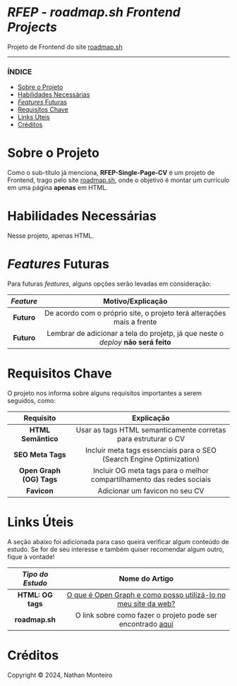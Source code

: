 # *RFEP - roadmap.sh Frontend Projects*
Projeto de Frontend do site <a href="https://roadmap.sh/">roadmap.sh</a>

---

### ÍNDICE

* [Sobre o Projeto](#about)
* [Habilidades Necessárias](#abilities)
* [*Features* Futuras](#fut-feats)
* [Requisitos Chave](#key-requirements)
* [Links Úteis](#links)
* [Créditos](#credits)


<h1 id="about">Sobre o Projeto</h1>

Como o sub-título já menciona, **RFEP-Single-Page-CV** é um projeto de Frontend, trago pelo site <a href="https://roadmap.sh/">roadmap.sh</a>, onde o objetivo é montar um currículo em uma página **apenas** em HTML.


<h1 id="abilities"> Habilidades Necessárias </h1>

Nesse projeto, apenas HTML.


<h1 id="fut-feats"> <em>Features</em> Futuras </h1>

Para futuras <em>features</em>, alguns opções serão levadas em consideração:

*Feature* | Motivo/Explicação
:---------: | :------:
**Futuro** | De acordo com o próprio site, o projeto terá alterações mais a frente
**Futuro** | Lembrar de adicionar a tela do projetp, já que neste o _deploy_ **não será feito**


<h1 id="key-requirements"> Requisitos Chave </h1>

O projeto nos informa sobre alguns requisitos importantes a serem seguidos, como:

Requisito | Explicação
:---------: | :------:
**HTML Semântico** | Usar as tags HTML semanticamente corretas para estruturar o CV
**SEO Meta Tags** | Incluir meta tags essenciais para o SEO (Search Engine Optimization)
**Open Graph (OG) Tags** | Incluir OG meta tags para o melhor compartilhamento das redes sociais
**Favicon** | Adicionar um favicon no seu CV


<h1 id="links"> Links Úteis </h1>


A seção abaixo foi adicionada para caso queira verificar algum conteúdo de estudo. Se for de seu interesse e também quiser recomendar algum outro, fique à vontade!

*Tipo do Estudo* | Nome do Artigo
:---------: | :------:
**HTML: OG tags** | <a href="https://www.freecodecamp.org/portuguese/news/o-que-e-open-graph-e-como-posso-utiliza-lo-no-meu-site-da-web/">O que é Open Graph e como posso utilizá-lo no meu site da web?</a>
**roadmap.sh** | O link sobre como fazer o projeto pode ser encontrado <a href="https://roadmap.sh/projects/single-page-cv">aqui</a>

<h1 id="credits"> Créditos </h1>

Copyright © 2024, Nathan Monteiro
